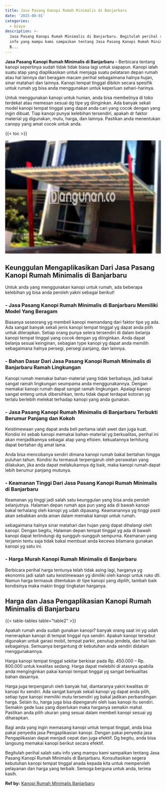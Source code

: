 ```yaml
---
title: Jasa Pasang Kanopi Rumah Minimalis di Banjarbaru
date: '2025-08-01'
categories:
  - biaya
description: >-
  Jasa Pasang Kanopi Rumah Minimalis di Banjarbaru. Begitulah perihal salah satu
  info yang mampu kami sampaikan tentang Jasa Pasang Kanopi Rumah Minimalis di
  B...
---
```


**Jasa Pasang Kanopi Rumah Minimalis di Banjarbaru** – Berbicara tentang kanopi sepertinya sudah tidak tidak biasa lagi untuk siapapun. Kanopi ialah suatu atap yang diaplikasikan untuk menjaga suatu pelataran depan rumah atau hal lainnya dari beragam macam perihal sebagaimana halnya hujan, sinar matahari dan lainnya. Kanopi tempat tinggal dibikin secara spesifik untuk rumah yg bisa anda menggunakan untuk keperluan sehari-harinya.

Untuk menggunakan kanopi untuk hunian, anda bisa membelinya di toko terdekat atau memesan sesuai dg tipe yg diinginkan. Ada banyak sekali model kanopi tempat tinggal yang dapat anda cari yang cocok dengan yang ingin dibuat. Tiap kanopi punyai kelebihan tersendiri, apakah dr faktor material yg digunakan, mutu, harga, dan lainnya. Pastikan anda menentukan canopy yang amat cocok untuk anda.

{{< toc >}}

![Jasa Pasang Kanopi Rumah Minimalis di Banjarbaru](/images/harga-kanopi-minimalis-70.png)

## Keunggulan Mengaplikasikan Dari Jasa Pasang Kanopi Rumah Minimalis di Banjarbaru

Untuk anda yang menggunakan kanopi untuk rumah, ada beberapa kelebihan yg bisa anda peroleh yakni sebagai berikut!

### \- Jasa Pasang Kanopi Rumah Minimalis di Banjarbaru Memiliki Model Yang Beragam

Biasanya seseorang yg membeli kanopi memandang dari faktor tipe yg ada. Ada sangat banyak sekali jenis kanopi tempat tinggal yg dapat anda pilih untuk diterapkan. Setiap orang punya selera tersendiri di dalam belanja kanopi tempat tinggal yang cocok dengan yg diinginkan. Anda dapat belanja sesuai keinginan, sebagian type kanopi yg dapat anda memilih sebagaimana halnya persegi, persegi panjang, dan lainnya.

### \- Bahan Dasar Dari Jasa Pasang Kanopi Rumah Minimalis di Banjarbaru Ramah Lingkungan

Kanopi rumah memakai bahan-material yang tidak berbahaya, jadi bakal sangat ramah lingkungan seumpama anda menggunakannya. Dengan memakai kanopi rumah dapat sangat ramah lingkungan. Apalagi kanopi sangat enteng untuk dibersihkan, tentu tidak dapat terdapat kotoran yg terlalu berlebih melekat terhadap kanopi yang anda gunakan.

### \- Jasa Pasang Kanopi Rumah Minimalis di Banjarbaru Terbukti Berumur Panjang dan Kokoh

Keistimewaan yang dapat anda beli pertama ialah awet dan juga kuat. Kondisi ini sebab kanopi memakai bahan-material yg berkualitas, perihal ini akan menjadikannya sebagai atap yang efisien. kekuatannya terhitung dapat bertahan dg amat lama.

Anda bisa mencobanya sendiri dimana kanopi rumah bakal bertahan hingga puluhan tahun. Kondisi itu termasuk terpengaruh oleh perawatan yang dilakukan, jika anda dapat melakukannya dg baik, maka kanopi rumah dapat lebih berumur panjang mutunya.

### \- Keamanan Tinggi Dari Jasa Pasang Kanopi Rumah Minimalis di Banjarbaru

Keamanan yg tinggi jadi salah satu keunggulan yang bisa anda peroleh selanjutnya. Halaman depan rumah apa pun yang ada di bawah kanopi bakal terhalang oleh kanopi yg udah dipasang. Keamanannya yg tinggi pasti akan sebabkan anda aman dalam memakai kanopi untuk rumah.

sebagaimana halnya sinar matahari dan hujan yang dapat dihalangi oleh kanopi. Dengan begitu, Halaman depan tempat tinggal yg ada di bawah kanopi dapat terlindungi dg sungguh-sungguh sempurna. Keamanan yang terjamin tentu saja tidak bakal membuat anda kecewa bilamana gunakan kanopi yg satu ini.

### \- Harga Murah Kanopi Rumah Minimalis di Banjarbaru

Berbicara perihal harga tentunya telah tidak asing lagi, harganya yg ekonomis jadi salah satu keistimewaan yg dimiliki oleh kanopi untuk ruko dll. Namun harga termasuk ditentukan dr tipe kanopi yang dipilih, tambah baik kondisinya maka makin tinggi tingkatan harganya.

## Harga dan Jasa Pengaplikasian Kanopi Rumah Minimalis di Banjarbaru

{{< table-tables table="table2" >}}

Apakah rumah anda sudah gunakan kanopi? banyak orang saat ini yg udah menerapkan kanopi di tempat tinggal nya sendiri. Apakah kanopi tersebut digunakan untuk garasi mobil, tempat parkir, penutup jendela, dan hal lain sebagainya. Semuanya bergantung dr kebutuhan anda sendiri didalam menggunakannya.

Harga kanopi tempat tinggal sekitar berkisar pada Rp. 450.000 – Rp. 800.000 untuk kwalitas sedang. Harga dapat melebihi di atasnya apabila anda menginginkan pakai kanopi tempat tinggal yg sangat berkualitas bahan dasarnya.

Harga juga terpengaruh oleh banyak hal, diantaranya yakni kwalitas dr kanopi itu sendiri. Ada sangat banyak sekali kanopi yg dapat anda pilih, setiap type kanopi memiliki mutu tersendiri yg bakal jadikan perbandingan harga. Selain itu, harga juga bisa dipengaruhi oleh luas kanopi itu sendiri. Semakin gede luas yang diperlukan maka harganya semakin mahal. Pastikan anda pilih ukuran yang sesuai dalam membeli kanopi sesuai yg diharapkan.

Bagi anda yang ingin memasang kanopi untuk tempat tinggal, anda bisa pakai penyedia jasa Pengaplikasian kanopi. Dengan pakai penyedia jasa Pengaplikasian dapat menjadi cepat dan juga efektif. Dg begitu, anda bisa langsung memakai kanopi berikut secara efektif.

Begitulah perihal salah satu info yang mampu kami sampaikan tentang Jasa Pasang Kanopi Rumah Minimalis di Banjarbaru. Konsultasikan segera kebutuhan kanopi tempat tinggal anada kepada kita untuk memperoleh pelayanan dan harga yang terbaik. Semoga berguna untuk anda, terima kasih.

**Ref by:**  [Kanopi Rumah Minimalis Banjarbaru](https://id.wikipedia.org/wiki/Kanopi)
